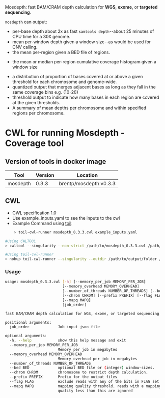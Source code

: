 Mosdepth: fast BAM/CRAM depth calculation for **WGS**, **exome**, or **targeted sequencing**.

`mosdepth` can output:
+ per-base depth about 2x as fast `samtools depth`--about 25 minutes of CPU time for a 30X genome.
+ mean per-window depth given a window size--as would be used for CNV calling.
+ the mean per-region given a BED file of regions.
* the mean or median per-region cumulative coverage histogram given a window size
+ a distribution of proportion of bases covered at or above a given threshold for each chromosome and genome-wide.
+ quantized output that merges adjacent bases as long as they fall in the same coverage bins e.g. (10-20)
+ threshold output to indicate how many bases in each region are covered at the given thresholds.
+ A summary of mean depths per chromosome and within specified regions per chromosome.

# CWL for running Mosdepth - Coverage tool
## Version of tools in docker image

| Tool	| Version	| Location	|
|---	|---	|---	|
| mosdepth  	| 0.3.3  	|  brentp/mosdepth:v0.3.3	|

## CWL

- CWL specification 1.0
- Use example_inputs.yaml to see the inputs to the cwl
- Example Command using [toil](https://toil.readthedocs.io):

```bash
    > toil-cwl-runner mosdepth_0.3.3.cwl example_inputs.yaml
```

```bash
#Using CWLTOOL
> cwltool --singularity --non-strict /path/to/mosdepth_0.3.3.cwl /path/to/inputs.yaml

#Using toil-cwl-runner
> nohup toil-cwl-runner --singularity --outdir /path/to/output/folder /path/to/mosdepth_0.3.3.cwl /path/to/inputs.yaml &
```

### Usage

```bash
usage: mosdepth_0.3.3.cwl [-h] [--memory_per_job MEMORY_PER_JOB]
                          [--memory_overhead MEMORY_OVERHEAD]
                          [--number_of_threads NUMBER_OF_THREADS] [--bed BED]
                          [--chrom CHROM] [--prefix PREFIX] [--flag FLAG]
                          [--mapq MAPQ]
                          [job_order]

fast BAM/CRAM depth calculation for WGS, exome, or targeted sequencing.

positional arguments:
  job_order             Job input json file

optional arguments:
  -h, --help            show this help message and exit
  --memory_per_job MEMORY_PER_JOB
                        Memory per job in megabytes
  --memory_overhead MEMORY_OVERHEAD
                        Memory overhead per job in megabytes
  --number_of_threads NUMBER_OF_THREADS
  --bed BED             optional BED file or (integer) window-sizes.
  --chrom CHROM         chromosome to restrict depth calculation.
  --prefix PREFIX       Prefix for the output files
  --flag FLAG           exclude reads with any of the bits in FLAG set
  --mapq MAPQ           mapping quality threshold. reads with a mapping
                        quality less than this are ignored
```
